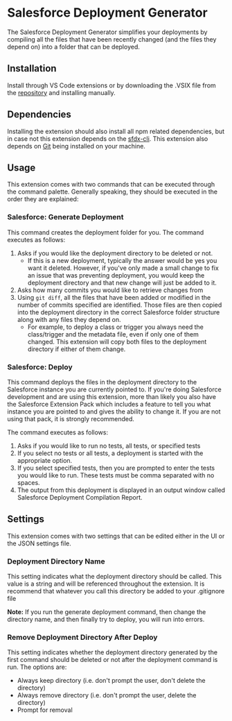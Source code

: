 # Salesforce Deployment Generator

The Salesforce Deployment Generator simplifies your deployments by compiling all the files that have been recently changed (and the files they depend on) into a folder that can be deployed.

## Installation

Install through VS Code extensions or by downloading the .VSIX file from the [repository](https://github.com/tannerrobinaugh/Salesforce-Deployment-Generator) and installing manually.

## Dependencies

Installing the extension should also install all npm related dependencies, but in case not this extension depends on the [sfdx-cli](https://www.npmjs.com/package/sfdx-cli). This extension also depends on [Git](https://git-scm.com/) being installed on your machine.

## Usage

This extension comes with two commands that can be executed through the command palette. Generally speaking, they should be executed in the order they are explained:

### Salesforce: Generate Deployment

This command creates the deployment folder for you. The command executes as follows:

1. Asks if you would like the deployment directory to be deleted or not.
    - If this is a new deployment, typically the answer would be yes you want it deleted. However, if you've only made a small change to fix an issue that was preventing deployment, you would keep the deployment directory and that new change will just be added to it.
2. Asks how many commits you would like to retrieve changes from
3. Using `git diff`, all the files that have been added or modified in the number of commits specified are identified. Those files are then copied into the deployment directory in the correct Salesforce folder structure along with any files they depend on.
    - For example, to deploy a class or trigger you always need the class/trigger and the metadata file, even if only one of them changed. This extension will copy both files to the deployment directory if either of them change.

### Salesforce: Deploy

This command deploys the files in the deployment directory to the Salesforce instance you are currently pointed to. If you're doing Salesforce development and are using this extension, more than likely you also have the Salesforce Extension Pack which includes a feature to tell you what instance you are pointed to and gives the ability to change it. If you are not using that pack, it is strongly recommended.

The command executes as follows:

1. Asks if you would like to run no tests, all tests, or specified tests
2. If you select no tests or all tests, a deployment is started with the appropriate option.
3. If you select specified tests, then you are prompted to enter the tests you would like to run. These tests must be comma separated with no spaces.
4. The output from this deployment is displayed in an output window called Salesforce Deployment Compilation Report.

## Settings

This extension comes with two settings that can be edited either in the UI or the JSON settings file.

### Deployment Directory Name

This setting indicates what the deployment directory should be called. This value is a string and will be referenced throughout the extension. It is recommend that whatever you call this directory be added to your .gitignore file

**Note:** If you run the generate deployment command, then change the directory name, and then finally try to deploy, you will run into errors.

### Remove Deployment Directory After Deploy

This setting indicates whether the deployment directory generated by the first command should be deleted or not after the deployment command is run. The options are:

- Always keep directory (i.e. don't prompt the user, don't delete the directory)
- Always remove directory (i.e. don't prompt the user, delete the directory)
- Prompt for removal